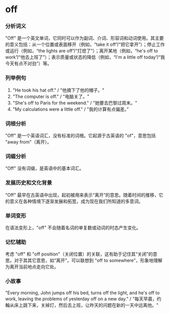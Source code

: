 # off

### 分析词义

  

"Off" 是一个英文单词，它同时可以作为副词、介词、形容词和动词使用。其主要的意义包括：从一个位置或表面移开（例如，“take it off”/“把它拿开”）；停止工作或运行（例如，“the lights are off”/“灯熄了”）；离开某地（例如，“he's off to work”/“他去上班了”）；表示质量或状态的降低（例如，“I'm a little off today”/“我今天有点不对劲”）等。

  

### 列举例句

  

1.  "He took his hat off." / "他摘下了他的帽子。"
2.  "The computer is off." / "电脑关了。"
3.  "She's off to Paris for the weekend." / "她要去巴黎过周末。"
4.  "My calculations were a little off." / "我的计算有点偏差。”

  

### 词根分析

  

"Off" 是一个英语词汇，没有标准的词根。它起源于古英语的 "of"，意思包括 "away from"（离开）。

  

### 词缀分析

  

"Off" 没有词缀，是英语中的基本词汇。

  

### 发展历史和文化背景

  

"Off" 最早在古英语中出现，起初被用来表示“离开”的意思。随着时间的推移，它的意义在各种情境下逐渐发展和拓宽，成为现在我们所知道的多意词。

  

### 单词变形

  

在语法变形上，"off" 不会随着名词的单复数或动词的时态产生变化。

  

### 记忆辅助

  

考虑 "off" 和 "off position"（关闭位置）的关联，这有助于记住其“关闭”的意思。对于其其它意思，如“离开”，可以联想到 "off to somewhere"，形象地理解为离开当前地点走向它处。

  

### 小故事

  

"Every morning, John jumps off his bed, turns off the light, and he's off to work, leaving the problems of yesterday off on a new day." / "每天早晨，约翰从床上跳下来，关掉灯，然后去上班，让昨天的问题在新的一天中远离他。"
